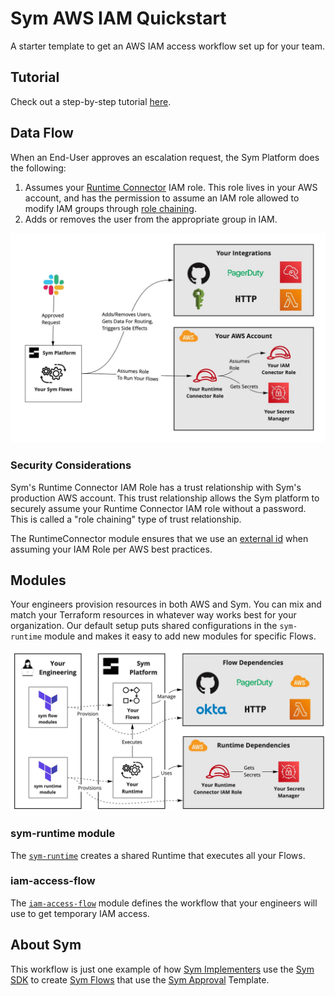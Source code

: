 # Sym AWS IAM Quickstart

A starter template to get an AWS IAM access workflow set up for your team.

## Tutorial

Check out a step-by-step tutorial [here](https://aws-iam.tutorials.symops.com).

## Data Flow

When an End-User approves an escalation request, the Sym Platform does the following:

1. Assumes your [Runtime Connector](https://docs.symops.com/docs/runtime-connector) IAM role. This role lives in your AWS account, and has the permission to assume an IAM role allowed to modify IAM groups through [role chaining](https://docs.aws.amazon.com/IAM/latest/UserGuide/id_roles_terms-and-concepts.html).
2. Adds or removes the user from the appropriate group in IAM.

![Data Flow](docsrc/img/SymDataFlow.jpg)

### Security Considerations

Sym's Runtime Connector IAM Role has a trust relationship with Sym's production AWS account. This trust relationship allows the Sym platform to securely assume your Runtime Connector IAM role without a password. This is called a "role chaining" type of trust relationship.

The RuntimeConnector module ensures that we use an [external id](https://docs.aws.amazon.com/IAM/latest/UserGuide/id_roles_create_for-user_externalid.html) when assuming your IAM Role per AWS best practices.

## Modules

Your engineers provision resources in both AWS and Sym. You can mix and match your Terraform resources in whatever way works best for your organization. Our default setup puts shared configurations in the `sym-runtime` module and makes it easy to add new modules for specific Flows.

![Provisioning Flow](docsrc/img/SymProvisioningFlow.jpg)

### sym-runtime module

The [`sym-runtime`](modules/sym-runtime) creates a shared Runtime that executes all your Flows.

### iam-access-flow

The [`iam-access-flow`](modules/iam-access-flow) module defines the workflow that your engineers will use to get temporary IAM access.

## About Sym

This workflow is just one example of how [Sym Implementers](https://docs.symops.com/docs/deploy-sym-platform) use the [Sym SDK](https://docs.symops.com/docs) to create [Sym Flows](https://docs.symops.com/docs/flows) that use the [Sym Approval](https://docs.symops.com/docs/sym-approval) Template.
